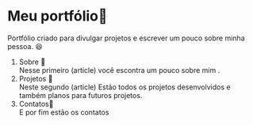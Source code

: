          
<h1> Meu portfólio📖 </h1>

<p> Portfólio criado para divulgar projetos e escrever um pouco sobre minha pessoa. 😆</p>

<ol>
<li>Sobre 🧍
 <br>
Nesse primeiro (article) você escontra um pouco sobre mim .
</li>

<li>Projetos 🚧
 <br>
Neste segundo (article) Estão todos os projetos desenvolvidos e também planos para futuros projetos.
</li>

  <li>Contatos📇
 <br>
E por fim estão os contatos
</li>

